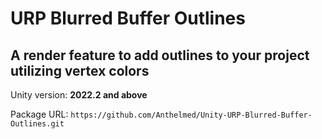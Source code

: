 # URP Blurred Buffer Outlines
## A render feature to add outlines to your project utilizing vertex colors 

Unity version: **2022.2 and above**

Package URL: ``` https://github.com/Anthelmed/Unity-URP-Blurred-Buffer-Outlines.git ```
